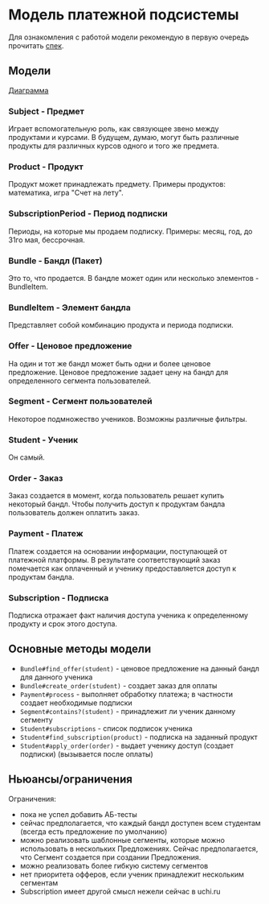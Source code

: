 # Модель платежной подсистемы

Для ознакомления с работой модели рекомендую в первую очередь прочитать [спек](spec/models/scenarios_spec.rb).


## Модели

[Диаграмма](doc/model_diagram.png)


### Subject - Предмет

Играет вспомогательную роль, как связующее звено между продуктами и курсами. 
В будущем, думаю, могут быть различные продукты для различных курсов одного и того же предмета.


### Product - Продукт

Продукт может принадлежать предмету.
Примеры продуктов: математика, игра "Счет на лету".


### SubscriptionPeriod - Период подписки

Периоды, на которые мы продаем подписку.
Примеры: месяц, год, до 31го мая, бессрочная.


### Bundle - Бандл (Пакет)

Это то, что продается. В бандле может один или несколько элементов - BundleItem.


### BundleItem - Элемент бандла

Представляет собой комбинацию продукта и периода подписки.


### Offer - Ценовое предложение

На один и тот же бандл может быть одни и более ценовое предложение. 
Ценовое предложение задает цену на бандл для определенного сегмента пользователей.


### Segment - Сегмент пользователей

Некоторое подмножество учеников. Возможны различные фильтры.


### Student - Ученик

Он самый.


### Order - Заказ

Заказ создается в момент, когда пользователь решает купить некоторый бандл. 
Чтобы получить доступ к продуктам бандла пользователь должен оплатить заказ.


### Payment - Платеж

Платеж создается на основании информации, поступающей от платежной платформы. 
В результате соответствующий заказ помечается как оплаченный 
и ученику предоставляется доступ к продуктам бандла.


### Subscription - Подписка

Подписка отражает факт наличия доступа ученика к определенному продукту и срок этого доступа.


## Основные методы модели

* `Bundle#find_offer(student)` - ценовое предложение на данный бандл для данного ученика
* `Bundle#create_order(student)` - создает заказ для оплаты
* `Payment#process` - выполняет обработку платежа; в частности создает необходимые подписки
* `Segment#contains?(student)` - принадлежит ли ученик данному сегменту
* `Student#subscriptions` - список подписок ученика
* `Student#find_subscription(product)` - подписка на заданный продукт
* `Student#apply_order(order)` - выдает ученику доступ (создает подписки) (вызывается после оплаты)


## Ньюансы/ограничения

Ограничения:
* пока не успел добавить АБ-тесты
* сейчас предполагается, что каждый бандл доступен всем студентам (всегда есть предложение по умолчанию)
* можно реализовать шаблонные сегменты, которые можно использовать в нескольких Предложениях. Сейчас предполагается,
  что Сегмент создается при создании Предложения.
* можно реализовать более гибкую систему сегментов
* нет приоритета офферов, если ученик принадлежит нескольким сегментам
* Subscription имеет другой смысл нежели сейчас в uchi.ru
